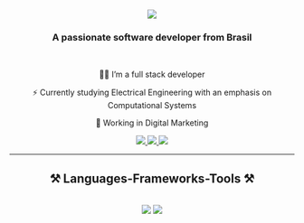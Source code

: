 
<h1 align="center">
    <img src="https://readme-typing-svg.herokuapp.com/?font=Righteous&size=35&center=true&vCenter=true&width=500&height=70&duration=4000&lines=Hi+There!+👋;+I'm+Paulo+Vaz!;" />
</h1>

<h3 align="center">A passionate software developer from Brasil </h3>

<br/>

<div align="center">
 
 👨‍💻 I’m a full stack developer

⚡ Currently studying Electrical Engineering with an emphasis on Computational Systems

💼 Working in Digital Marketing

 </div>
 
<div align="center"> 
  <a href="mailto:contactpaulovaz@gmail.com">
    <img src="https://img.shields.io/badge/Gmail-333333?style=for-the-badge&logo=gmail&logoColor=red" />
  </a>
  <a href="https://www.linkedin.com/in/paulo-vaz-471b5729a/" target="_blank">
    <img src="https://img.shields.io/badge/LinkedIn-0077B5?style=for-the-badge&logo=linkedin&logoColor=white" target="_blank" />
  </a>
  <a href="https://www.instagram.com/ipaulovaz/" target="_blank">
     <img src="https://img.shields.io/badge/-Instagram-%23E4405F?style=for-the-badge&logo=instagram&logoColor=white" target="_blank" /> <!-- sqlite, safari, google-chrome are other good icon options -->
  </a>
</div>

 <hr/>
 
<h2 align="center">⚒️ Languages-Frameworks-Tools ⚒️</h2>
<br/>
<div align="center">
    <img src="https://skillicons.dev/icons?i=react,bootstrap,discord,html,css,vscode,github,figma,discord,git,django" />
    <img src="https://skillicons.dev/icons?i=nodejs,python,javascript,typescript,laravel,php,pycharm,c,java,nextjs,mysql,wordpress" />
